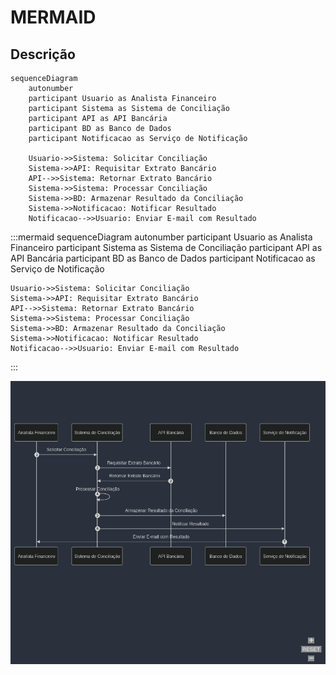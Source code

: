 # MERMAID

## Descrição

```mermaid
sequenceDiagram
    autonumber
    participant Usuario as Analista Financeiro
    participant Sistema as Sistema de Conciliação
    participant API as API Bancária
    participant BD as Banco de Dados
    participant Notificacao as Serviço de Notificação

    Usuario->>Sistema: Solicitar Conciliação
    Sistema->>API: Requisitar Extrato Bancário
    API-->>Sistema: Retornar Extrato Bancário
    Sistema->>Sistema: Processar Conciliação
    Sistema->>BD: Armazenar Resultado da Conciliação
    Sistema->>Notificacao: Notificar Resultado
    Notificacao-->>Usuario: Enviar E-mail com Resultado
```

:::mermaid
sequenceDiagram
    autonumber
    participant Usuario as Analista Financeiro
    participant Sistema as Sistema de Conciliação
    participant API as API Bancária
    participant BD as Banco de Dados
    participant Notificacao as Serviço de Notificação

    Usuario->>Sistema: Solicitar Conciliação
    Sistema->>API: Requisitar Extrato Bancário
    API-->>Sistema: Retornar Extrato Bancário
    Sistema->>Sistema: Processar Conciliação
    Sistema->>BD: Armazenar Resultado da Conciliação
    Sistema->>Notificacao: Notificar Resultado
    Notificacao-->>Usuario: Enviar E-mail com Resultado
:::

![Mermaid Example](/docs/attachments/mermaid_example.png)